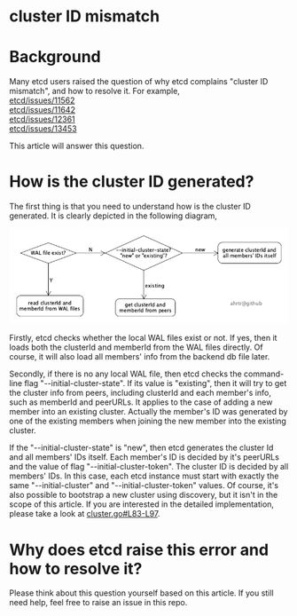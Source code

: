 cluster ID mismatch
======
# Background
Many etcd users raised the question of why etcd complains "cluster ID mismatch", and how to resolve it. For example, <br>
[etcd/issues/11562](https://github.com/etcd-io/etcd/issues/11562) <br>
[etcd/issues/11642](https://github.com/etcd-io/etcd/issues/11642) <br> 
[etcd/issues/12361](https://github.com/etcd-io/etcd/issues/12361) <br>
[etcd/issues/13453](https://github.com/etcd-io/etcd/issues/13453) <br>

This article will answer this question. 

# How is the cluster ID generated?
The first thing is that you need to understand how is the cluster ID generated. It is clearly depicted in the following diagram,

![cluster_id_mismatch](images/cluster_id_mismatch.png)

Firstly, etcd checks whether the local WAL files exist or not. If yes, then it loads both the clusterId and memberId from the WAL files directly. Of course, it will also load all members' info from the backend db file later. 

Secondly, if there is no any local WAL file, then etcd checks the command-line flag "--initial-cluster-state". If its value is "existing", then it will try to get the cluster info from peers, including clusterId and each member's info, such as memberId and peerURLs. It applies to the case of adding a new member into an existing cluster. Actually the member's ID was generated by one of the existing members when joining the new member into the existing cluster.

If the "--initial-cluster-state" is "new", then etcd generates the cluster Id and all members' IDs itself. Each member's ID is decided by it's peerURLs and the value of flag "--initial-cluster-token". The cluster ID is decided by all members' IDs. In this case, each etcd instance must start with exactly the same "--initial-cluster" and "--initial-cluster-token" values. Of course, it's also possible to bootstrap a new cluster using discovery, but it isn't in the scope of this article. If you are interested in the detailed implementation, please take a look at [cluster.go#L83-L97](https://github.com/etcd-io/etcd/blob/4e97271e4ec5b50dffeff31bbfb69fc2f2b28d93/server/etcdserver/api/membership/cluster.go#L83-L97).

# Why does etcd raise this error and how to resolve it?
Please think about this question yourself based on this article. If you still need help, feel free to raise an issue in this repo.


